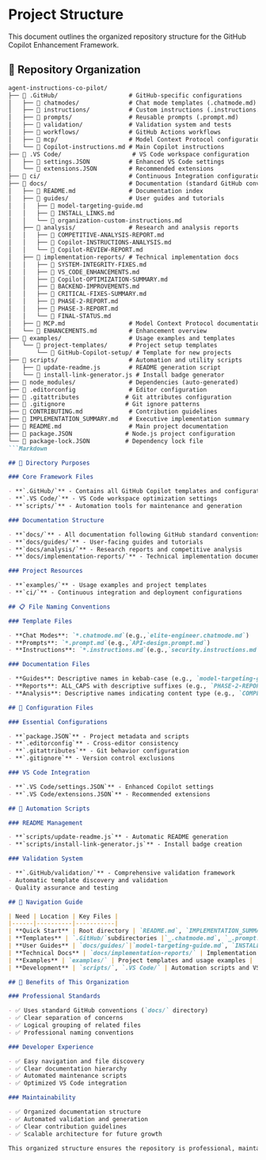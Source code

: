 # Project Structure

This document outlines the organized repository structure for the GitHub Copilot Enhancement Framework.

## 📁 Repository Organization

```Markdown
agent-instructions-co-pilot/
├── 📁 .GitHub/                    # GitHub-specific configurations
│   ├── 📁 chatmodes/              # Chat mode templates (.chatmode.md)
│   ├── 📁 instructions/           # Custom instructions (.instructions.md)
│   ├── 📁 prompts/                # Reusable prompts (.prompt.md)
│   ├── 📁 validation/             # Validation system and tests
│   ├── 📁 workflows/              # GitHub Actions workflows
│   ├── 📁 mcp/                    # Model Context Protocol configurations
│   └── 📄 Copilot-instructions.md # Main Copilot instructions
├── 📁 .VS Code/                    # VS Code workspace configuration
│   ├── 📄 settings.JSON           # Enhanced VS Code settings
│   └── 📄 extensions.JSON         # Recommended extensions
├── 📁 ci/                         # Continuous Integration configurations
├── 📁 docs/                       # Documentation (standard GitHub convention)
│   ├── 📄 README.md               # Documentation index
│   ├── 📁 guides/                 # User guides and tutorials
│   │   ├── 📄 model-targeting-guide.md
│   │   ├── 📄 INSTALL_LINKS.md
│   │   └── 📄 organization-custom-instructions.md
│   ├── 📁 analysis/               # Research and analysis reports
│   │   ├── 📄 COMPETITIVE-ANALYSIS-REPORT.md
│   │   ├── 📄 Copilot-INSTRUCTIONS-ANALYSIS.md
│   │   └── 📄 Copilot-REVIEW-REPORT.md
│   ├── 📁 implementation-reports/ # Technical implementation docs
│   │   ├── 📄 SYSTEM-INTEGRITY-FIXES.md
│   │   ├── 📄 VS_CODE_ENHANCEMENTS.md
│   │   ├── 📄 Copilot-OPTIMIZATION-SUMMARY.md
│   │   ├── 📄 BACKEND-IMPROVEMENTS.md
│   │   ├── 📄 CRITICAL-FIXES-SUMMARY.md
│   │   ├── 📄 PHASE-2-REPORT.md
│   │   ├── 📄 PHASE-3-REPORT.md
│   │   └── 📄 FINAL-STATUS.md
│   ├── 📄 MCP.md                  # Model Context Protocol documentation
│   └── 📄 ENHANCEMENTS.md         # Enhancement overview
├── 📁 examples/                   # Usage examples and templates
│   └── 📁 project-templates/      # Project setup templates
│       └── 📁 GitHub-Copilot-setup/ # Template for new projects
├── 📁 scripts/                    # Automation and utility scripts
│   ├── 📄 update-readme.js        # README generation script
│   └── 📄 install-link-generator.js # Install badge generator
├── 📁 node_modules/               # Dependencies (auto-generated)
├── 📄 .editorconfig               # Editor configuration
├── 📄 .gitattributes             # Git attributes configuration
├── 📄 .gitignore                 # Git ignore patterns
├── 📄 CONTRIBUTING.md             # Contribution guidelines
├── 📄 IMPLEMENTATION_SUMMARY.md   # Executive implementation summary
├── 📄 README.md                   # Main project documentation
├── 📄 package.JSON               # Node.js project configuration
└── 📄 package-lock.JSON          # Dependency lock file
```Markdown

## 🎯 Directory Purposes

### Core Framework Files

- **`.GitHub/`** - Contains all GitHub Copilot templates and configurations
- **`.VS Code/`** - VS Code workspace optimization settings
- **`scripts/`** - Automation tools for maintenance and generation

### Documentation Structure

- **`docs/`** - All documentation following GitHub standard conventions
- **`docs/guides/`** - User-facing guides and tutorials
- **`docs/analysis/`** - Research reports and competitive analysis
- **`docs/implementation-reports/`** - Technical implementation documentation

### Project Resources

- **`examples/`** - Usage examples and project templates
- **`ci/`** - Continuous integration and deployment configurations

## 📋 File Naming Conventions

### Template Files

- **Chat Modes**: `*.chatmode.md`(e.g.,`elite-engineer.chatmode.md`)
- **Prompts**: `*.prompt.md`(e.g.,`API-design.prompt.md`)
- **Instructions**: `*.instructions.md`(e.g.,`security.instructions.md`)

### Documentation Files

- **Guides**: Descriptive names in kebab-case (e.g., `model-targeting-guide.md`)
- **Reports**: ALL_CAPS with descriptive suffixes (e.g., `PHASE-2-REPORT.md`)
- **Analysis**: Descriptive names indicating content type (e.g., `COMPETITIVE-ANALYSIS-REPORT.md`)

## 🔧 Configuration Files

### Essential Configurations

- **`package.JSON`** - Project metadata and scripts
- **`.editorconfig`** - Cross-editor consistency
- **`.gitattributes`** - Git behavior configuration
- **`.gitignore`** - Version control exclusions

### VS Code Integration

- **`.VS Code/settings.JSON`** - Enhanced Copilot settings
- **`.VS Code/extensions.JSON`** - Recommended extensions

## 🚀 Automation Scripts

### README Management

- **`scripts/update-readme.js`** - Automatic README generation
- **`scripts/install-link-generator.js`** - Install badge creation

### Validation System

- **`.GitHub/validation/`** - Comprehensive validation framework
- Automatic template discovery and validation
- Quality assurance and testing

## 📖 Navigation Guide

| Need | Location | Key Files |
|------|----------|-----------|
| **Quick Start** | Root directory | `README.md`, `IMPLEMENTATION_SUMMARY.md` |
| **Templates** | `.GitHub/`subdirectories |`_.chatmode.md`, `_.prompt.md`, `*.instructions.md` |
| **User Guides** | `docs/guides/`|`model-targeting-guide.md`, `INSTALL_LINKS.md` |
| **Technical Docs** | `docs/implementation-reports/` | Implementation and analysis reports |
| **Examples** | `examples/` | Project templates and usage examples |
| **Development** | `scripts/`, `.VS Code/` | Automation scripts and VS Code settings |

## 🎨 Benefits of This Organization

### Professional Standards

- ✅ Uses standard GitHub conventions (`docs/` directory)
- ✅ Clear separation of concerns
- ✅ Logical grouping of related files
- ✅ Professional naming conventions

### Developer Experience

- ✅ Easy navigation and file discovery
- ✅ Clear documentation hierarchy
- ✅ Automated maintenance scripts
- ✅ Optimized VS Code integration

### Maintainability

- ✅ Organized documentation structure
- ✅ Automated validation and generation
- ✅ Clear contribution guidelines
- ✅ Scalable architecture for future growth

This organized structure ensures the repository is professional, maintainable, and follows GitHub best practices while providing an excellent developer experience.
